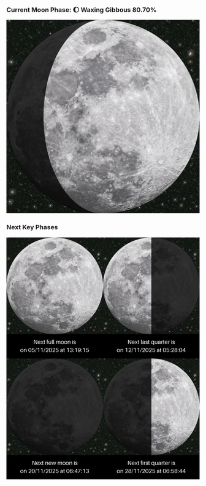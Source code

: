 ### Current Moon Phase: 🌔 Waxing Gibbous 80.70%
![Moon Phase](moonphase.png)
### Next Key Phases
![Gallery](gallery.png)